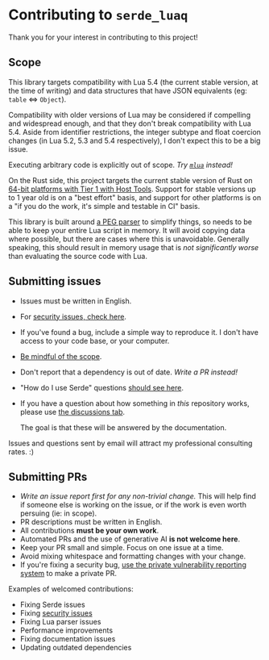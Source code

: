 # Contributing to `serde_luaq`

Thank you for your interest in contributing to this project!

## Scope

This library targets compatibility with Lua 5.4 (the current stable version, at the time of writing)
and data structures that have JSON equivalents (eg: `table` <=> `Object`).

Compatibility with older versions of Lua may be considered if compelling and widespread enough, and
that they don't break compatibility with Lua 5.4. Aside from identifier restrictions, the integer
subtype and float coercion changes (in Lua 5.2, 5.3 and 5.4 respectively), I don't expect this to be
a big issue.

Executing arbitrary code is explicitly out of scope. _Try [`mlua`][mlua] instead!_

On the Rust side, this project targets the current stable version of Rust on
[64-bit platforms with Tier 1 with Host Tools][rust-tier]. Support for stable versions up to 1 year
old is on a "best effort" basis, and support for other platforms is on a "if you do the work, it's
simple and testable in CI" basis.

This library is built around [a PEG parser][peg-parser] to simplify things, so needs to be able to
keep your entire Lua script in memory. It will avoid copying data where possible, but there are
cases where this is unavoidable. Generally speaking, this should result in memory usage that is
_not significantly worse_ than evaluating the source code with Lua.

## Submitting issues

- Issues must be written in English.

- For [security issues, check here][security].

- If you've found a bug, include a simple way to reproduce it. I don't have access to your code
  base, or your computer.

- [Be mindful of the scope](#scope).

- Don't report that a dependency is out of date. _Write a PR instead!_

- "How do I use Serde" questions [should see here][serde-help].

- If you have a question about how something in _this_ repository works, please use
  [the discussions tab][discussions].

  The goal is that these will be answered by the documentation.

Issues and questions sent by email will attract my professional consulting rates. :)

## Submitting PRs

- _Write an issue report first for any non-trivial change._ This will help find if someone else is
  working on the issue, or if the work is even worth persuing (ie: in scope).
- PR descriptions must be written in English.
- All contributions **must be your own work**.
- Automated PRs and the use of generative AI **is not welcome here**.
- Keep your PR small and simple. Focus on one issue at a time.
- Avoid mixing whitespace and formatting changes with your change.
- If you're fixing a security bug, [use the private vulnerability reporting system][security] to
  make a private PR.

Examples of welcomed contributions:

- Fixing Serde issues
- Fixing [security issues][security]
- Fixing Lua parser issues
- Performance improvements
- Fixing documentation issues
- Updating outdated dependencies

[discussions]: https://github.com/micolous/serde_luaq/discussions
[mlua]: https://github.com/mlua-rs/mlua
[peg-parser]: https://en.wikipedia.org/wiki/Parsing_expression_grammar
[serde-help]: https://serde.rs/help.html
[rust-tier]: https://doc.rust-lang.org/nightly/rustc/platform-support.html
[security]: https://github.com/micolous/serde_luaq/security
